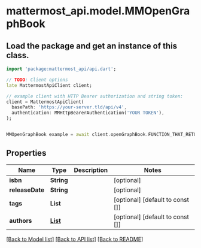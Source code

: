 # mattermost_api.model.MMOpenGraphBook

## Load the package and get an instance of this class.
```dart
import 'package:mattermost_api/api.dart';

// TODO: Client options
late MattermostApiClient client;

// example client with HTTP Bearer authorization and string token:
client = MattermostApiClient(
  basePath: 'https://your-server.tld/api/v4',
  authentication: MMHttpBearerAuthentication('YOUR TOKEN'),
);


MMOpenGraphBook example = await client.openGraphBook.FUNCTION_THAT_RETURNS_THIS_CLASS();

```

## Properties
Name | Type | Description | Notes
------------ | ------------- | ------------- | -------------
**isbn** | **String** |  | [optional] 
**releaseDate** | **String** |  | [optional] 
**tags** | **List<String>** |  | [optional] [default to const []]
**authors** | [**List<MMOpenGraphArticleAuthorsInner>**](MMOpenGraphArticleAuthorsInner.md) |  | [optional] [default to const []]

[[Back to Model list]](../GENERATED_README.md#documentation-for-models) [[Back to API list]](../GENERATED_README.md#documentation-for-api-endpoints) [[Back to README]](../GENERATED_README.md)



